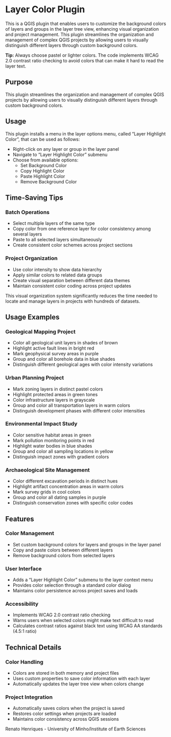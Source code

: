 # Layer Color Plugin

This is a QGIS plugin that enables users to customize the background colors of layers and groups in the layer tree view, enhancing visual organization and project management. This plugin streamlines the organization and management of complex QGIS projects by allowing users to visually distinguish different layers through custom background colors. 

**Tip:** Always choose pastel or lighter colors. The code implements WCAG 2.0 contrast ratio checking to avoid colors that can make it hard to read the layer text. 

## Purpose
This plugin streamlines the organization and management of complex QGIS projects by allowing users to visually distinguish different layers through custom background colors.

## Usage
This plugin installs a menu in the layer options menu, called “Layer Highlight Color”, that can be used as follows:

- Right-click on any layer or group in the layer panel
- Navigate to “Layer Highlight Color” submenu
- Choose from available options:
  - Set Background Color
  - Copy Highlight Color
  - Paste Highlight Color
  - Remove Background Color

## Time-Saving Tips
### Batch Operations
- Select multiple layers of the same type
- Copy color from one reference layer for color consistency among several layers
- Paste to all selected layers simultaneously
- Create consistent color schemes across project sections

### Project Organization
- Use color intensity to show data hierarchy
- Apply similar colors to related data groups
- Create visual separation between different data themes
- Maintain consistent color coding across project updates

This visual organization system significantly reduces the time needed to locate and manage layers in projects with hundreds of datasets.

## Usage Examples
### Geological Mapping Project
- Color all geological unit layers in shades of brown
- Highlight active fault lines in bright red
- Mark geophysical survey areas in purple
- Group and color all borehole data in blue shades
- Distinguish different geological ages with color intensity variations

### Urban Planning Project
- Mark zoning layers in distinct pastel colors
- Highlight protected areas in green tones
- Color infrastructure layers in grayscale
- Group and color all transportation layers in warm colors
- Distinguish development phases with different color intensities

### Environmental Impact Study
- Color sensitive habitat areas in green
- Mark pollution monitoring points in red
- Highlight water bodies in blue shades
- Group and color all sampling locations in yellow
- Distinguish impact zones with gradient colors

### Archaeological Site Management
- Color different excavation periods in distinct hues
- Highlight artifact concentration areas in warm colors
- Mark survey grids in cool colors
- Group and color all dating samples in purple
- Distinguish conservation zones with specific color codes

## Features
### Color Management
- Set custom background colors for layers and groups in the layer panel
- Copy and paste colors between different layers
- Remove background colors from selected layers

### User Interface
- Adds a “Layer Highlight Color” submenu to the layer context menu
- Provides color selection through a standard color dialog
- Maintains color persistence across project saves and loads

### Accessibility
- Implements WCAG 2.0 contrast ratio checking
- Warns users when selected colors might make text difficult to read
- Calculates contrast ratios against black text using WCAG AA standards (4.5:1 ratio)

## Technical Details
### Color Handling
- Colors are stored in both memory and project files
- Uses custom properties to save color information with each layer
- Automatically updates the layer tree view when colors change

### Project Integration
- Automatically saves colors when the project is saved
- Restores color settings when projects are loaded
- Maintains color consistency across QGIS sessions


Renato Henriques - University of Minho/Institute of Earth Sciences
